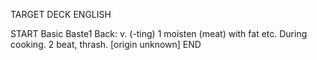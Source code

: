 TARGET DECK
ENGLISH

START
Basic
Baste1
Back: v. (-ting) 1 moisten (meat) with fat etc. During cooking. 2 beat, thrash. [origin unknown]
END

